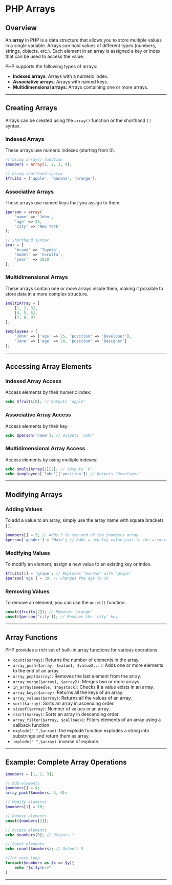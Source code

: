 # PHP Arrays

## Overview
An **array** in PHP is a data structure that allows you to store multiple values in a single variable. Arrays can hold values of different types (numbers, strings, objects, etc.). Each element in an array is assigned a key or index that can be used to access the value.

PHP supports the following types of arrays:
- **Indexed arrays**: Arrays with a numeric index.
- **Associative arrays**: Arrays with named keys.
- **Multidimensional arrays**: Arrays containing one or more arrays.

---

## Creating Arrays
Arrays can be created using the `array()` function or the shorthand `[]` syntax.

### Indexed Arrays
These arrays use numeric indexes (starting from 0).

```php
// Using array() function
$numbers = array(1, 2, 3, 4);

// Using shorthand syntax
$fruits = ['apple', 'banana', 'orange'];
```

### Associative Arrays
These arrays use named keys that you assign to them.

```php
$person = array(
    'name' => 'John',
    'age' => 25,
    'city' => 'New York'
);

// Shorthand syntax
$car = [
    'brand' => 'Toyota',
    'model' => 'Corolla',
    'year'  => 2020
];
```

### Multidimensional Arrays
These arrays contain one or more arrays inside them, making it possible to store data in a more complex structure.

```php
$multiArray = [
    [1, 2, 3],
    [4, 5, 6],
    [7, 8, 9]
];

$employees = [
    'John' => ['age' => 25, 'position' => 'Developer'],
    'Jane' => ['age' => 28, 'position' => 'Designer']
];
```

---

## Accessing Array Elements

### Indexed Array Access
Access elements by their numeric index:
```php
echo $fruits[0]; // Outputs 'apple'
```

### Associative Array Access
Access elements by their key:
```php
echo $person['name']; // Outputs 'John'
```

### Multidimensional Array Access
Access elements by using multiple indexes:
```php
echo $multiArray[1][2]; // Outputs '6'
echo $employees['John']['position']; // Outputs 'Developer'
```

---

## Modifying Arrays
### Adding Values
To add a value to an array, simply use the array name with square brackets `[]`.

```php
$numbers[] = 5; // Adds 5 to the end of the $numbers array
$person['gender'] = 'Male'; // Adds a new key-value pair to the associative array
```

### Modifying Values
To modify an element, assign a new value to an existing key or index.

```php
$fruits[1] = 'grape'; // Replaces 'banana' with 'grape'
$person['age'] = 30; // Changes the age to 30
```

### Removing Values
To remove an element, you can use the `unset()` function.

```php
unset($fruits[2]); // Removes 'orange'
unset($person['city']); // Removes the 'city' key
```

---

## Array Functions
PHP provides a rich set of built-in array functions for various operations.

- `count($array)`: Returns the number of elements in the array.
- `array_push($array, $value1, $value2...)`: Adds one or more elements to the end of an array.
- `array_pop($array)`: Removes the last element from the array.
- `array_merge($array1, $array2)`: Merges two or more arrays.
- `in_array($needle, $haystack)`: Checks if a value exists in an array.
- `array_keys($array)`: Returns all the keys of an array.
- `array_values($array)`: Returns all the values of an array.
- `sort($array)`: Sorts an array in ascending order.
- `sizeof($array)`: Number of values in an array. 
- `rsort($array)`: Sorts an array in descending order.
- `array_filter($array, $callback)`: Filters elements of an array using a callback function.
- `explode(" ",$array)`: the explode function explodes a string into substrings and return them as array.
- `implode(" ",$array)`: inverse of explode.

---

## Example: Complete Array Operations

```php
$numbers = [1, 2, 3];

// Add elements
$numbers[] = 4;
array_push($numbers, 5, 6);

// Modify elements
$numbers[1] = 10;

// Remove elements
unset($numbers[2]);

// Access elements
echo $numbers[0]; // Outputs 1

// Count elements
echo count($numbers); // Outputs 5

//for each loop
foreach($numbers as $x => $y){
    echo "$x:$y<br>"
}
```

---
